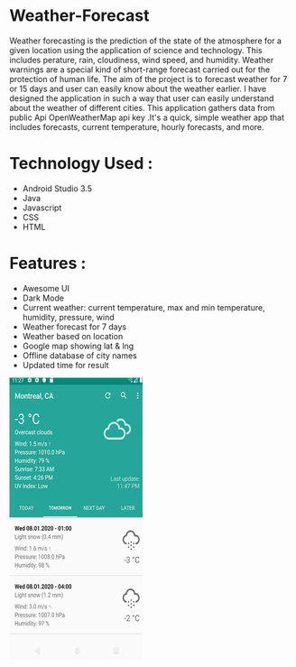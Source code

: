 Weather-Forecast
=======================

Weather forecasting is the prediction of the state of the atmosphere for a given location using the application of science and technology. This includes perature, rain, cloudiness, wind speed, and humidity. Weather warnings are a special kind of short-range forecast carried out for the protection of human life. The aim of the project is to forecast weather for 7 or 15 days and user can easily know about the weather earlier. I have designed the application in such a way that user can easily understand about the weather of different cities. This application gathers data from public Api OpenWeatherMap api key .It's a quick, simple weather app that includes forecasts, current temperature, hourly forecasts, and more.


Technology Used :
===================================

*	Android Studio 3.5 
*	Java 
*	Javascript 
*	CSS 
*	HTML 

Features :
===================================

*	Awesome UI
*	Dark Mode 
*	Current weather: current temperature, max and min temperature, humidity, pressure, wind 
*	Weather forecast for 7 days 
*	Weather based on location 
*	Google map showing lat & lng 
*	Offline database of city names 
*	Updated time for result

![](images/front_page.png)
